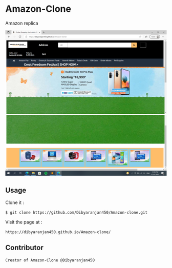 # Amazon-Clone

Amazon replica

![Screenshot Img](img/amazon-screenshot-img-0.png)
![Screenshot Img](img/amazon-screenshot-img-1.png)

## Usage

Clone it :

```
$ git clone https://github.com/Dibyaranjan450/Amazon-clone.git
```

Visit the page at : 

```
https://dibyaranjan450.github.io/Amazon-clone/
```

## Contributor

```
Creator of Amazon-Clone @Dibyaranjan450
```
